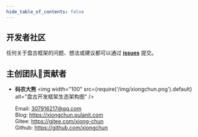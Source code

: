```yaml
---
hide_table_of_contents: false
---
```

<head>
  <title>盘古开发框架 | 开发者社区 | 微信交流群 | 作者Email</title>
  <meta name="keywords" content="盘古开发框架 | 致敬 & 鸣谢" />
  <meta name="description" content="盘古开发框架是一套轻量稳健的工业级分布式微服务开发治理框架（兼容单体分层架构）" />
</head>

## 开发者社区

任何关于盘古框架的问题、想法或建议都可以通过 [**issues**](https://gitee.com/pulanos/pangu-framework/issues?state=all) 提交。

 ## 主创团队🍃贡献者

- **码农大熊**
<img width="100" src={require('/img/xiongchun.png').default} alt="盘古开发框架生态架构图" />

  Email: 307916217@qq.com   
  Blog: https://xiongchun.pulanit.com   
  Gitee: https://gitee.com/xiong-chun    
  Github: https://github.com/xiongchun  